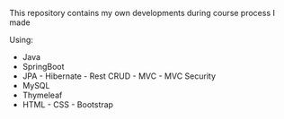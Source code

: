 This repository contains my own developments during course process I made

Using:
-  Java
-  SpringBoot
-  JPA - Hibernate - Rest CRUD - MVC - MVC Security
-  MySQL
-  Thymeleaf
-  HTML - CSS - Bootstrap
